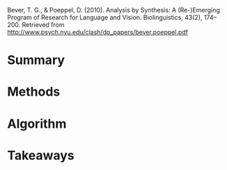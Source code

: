 Bever, T. G., & Poeppel, D. (2010). Analysis by Synthesis: A (Re-)Emerging Program of Research for Language and Vision. Biolinguistics, 43(2), 174–200. Retrieved from http://www.psych.nyu.edu/clash/dp_papers/bever.poeppel.pdf

# Summary

# Methods

# Algorithm

# Takeaways